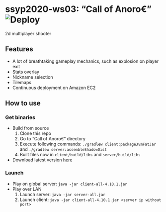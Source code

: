 # ssyp2020-ws03: “Call of Anoro€”  ![Deploy](https://github.com/Evgenius2020/ssyp2020-ws03/workflows/Deploy/badge.svg?branch=master)     
2d multiplayer shooter

## Features
* A lot of breathtaking gameplay mechanics, such as explosion on player exit
* Stats overlay
* Nickname selection
* Tilemaps
* Continuous deployment on Amazon EC2

## How to use
### Get binaries
* Build from source
  1. Clone this repo
  1. Go to “Call of Anoro€” directory
  1. Execute following commands: `./gradlew client:packageJvmFatJar` and `./gradlew server:assembleShadowDist`
  1. Built files now in `client/build/libs` and `server/build/libs`
* Download latest version [here](https://github.com/Evgenius2020/ssyp2020-ws03/releases)
### Launch
* Play on global server: `java -jar client-all-4.10.1.jar`
* Play over LAN
  1. Launch server: `java -jar server-all.jar`
  2. Launch client: `java -jar client-all-4.10.1.jar <server ip without port>`
 
